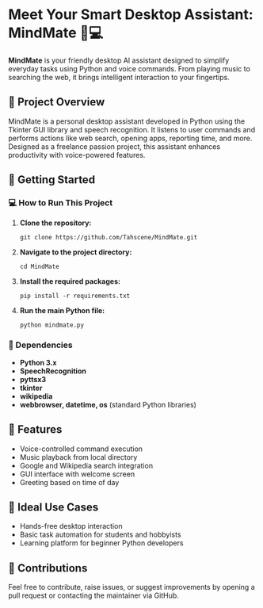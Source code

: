 
<h1> Meet Your Smart Desktop Assistant: <strong>MindMate</strong> 🧠💻</h1>
<p>
  <strong>MindMate</strong> is your friendly desktop AI assistant designed to simplify everyday tasks using Python and voice commands. From playing music to searching the web, it brings intelligent interaction to your fingertips.
</p>



<h2>📄 Project Overview</h2>
<p>
MindMate is a personal desktop assistant developed in Python using the Tkinter GUI library and speech recognition. It listens to user commands and performs actions like web search, opening apps, reporting time, and more. Designed as a freelance passion project, this assistant enhances productivity with voice-powered features.
</p>

<h2>🚀 Getting Started</h2>
<h3>💻 How to Run This Project</h3>
<ol>
  <li><strong>Clone the repository:</strong>
    <pre><code>git clone https://github.com/Tahscene/MindMate.git</code></pre>
  </li>
  <li><strong>Navigate to the project directory:</strong>
    <pre><code>cd MindMate</code></pre>
  </li>
  <li><strong>Install the required packages:</strong>
    <pre><code>pip install -r requirements.txt</code></pre>
  </li>
  <li><strong>Run the main Python file:</strong>
    <pre><code>python mindmate.py</code></pre>
  </li>
</ol>

<h3>🔧 Dependencies</h3>
<ul>
  <li><strong>Python 3.x</strong></li>
  <li><strong>SpeechRecognition</strong></li>
  <li><strong>pyttsx3</strong></li>
  <li><strong>tkinter</strong></li>
  <li><strong>wikipedia</strong></li>
  <li><strong>webbrowser, datetime, os</strong> (standard Python libraries)</li>
</ul>

<h2>🎨 Features</h2>
<ul>
  <li>Voice-controlled command execution</li>
  <li>Music playback from local directory</li>
  <li>Google and Wikipedia search integration</li>
  <li>GUI interface with welcome screen</li>
  <li>Greeting based on time of day</li>
</ul>

<h2>🐍 Ideal Use Cases</h2>
<ul>
  <li>Hands-free desktop interaction</li>
  <li>Basic task automation for students and hobbyists</li>
  <li>Learning platform for beginner Python developers</li>
</ul>

<h2>🤝 Contributions</h2>
<p>Feel free to contribute, raise issues, or suggest improvements by opening a pull request or contacting the maintainer via GitHub.</p>




